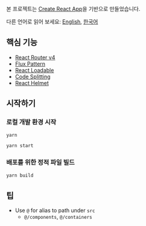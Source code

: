 본 프로젝트는 [Create React App](https://github.com/facebookincubator/create-react-app)을 기반으로 만들었습니다.

다른 언어로 읽어 보세요: [English](README.md), [한국어](README.ko.md)

## 핵심 기능
- [React Router v4](https://github.com/ReactTraining/react-router)
- [Flux Pattern](https://facebook.github.io/flux/)
- [React Loadable](https://github.com/thejameskyle/react-loadable)
- [Code Splitting](https://github.com/ReactTraining/react-router/blob/master/packages/react-router-dom/docs/guides/code-splitting.md)
- [React Helmet](https://github.com/nfl/react-helmet)

## 시작하기

### 로컬 개발 환경 시작
```sh
yarn

yarn start
```

### 배포를 위한 정적 파일 빌드
```sh
yarn build
```

## 팁
- Use `@` for alias to path under `src`
  - `@/components`, `@/containers`
